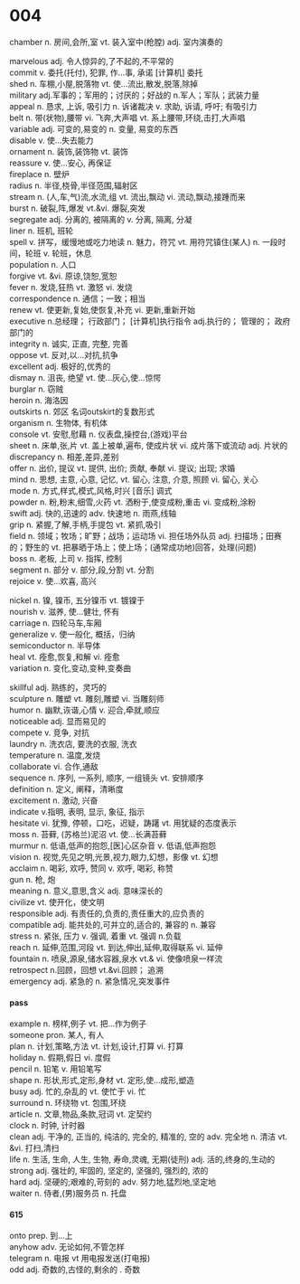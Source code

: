 # 004
chamber	n. 房间,会所,室 vt. 装入室中(枪膛) adj. 室内演奏的  

marvelous	adj. 令人惊异的,了不起的,不平常的  
commit	v. 委托(托付), 犯罪, 作...事, 承诺 [计算机] 委托  
shed	n. 车棚,小屋,脱落物 vt. 使...流出,散发,脱落,除掉  
military	adj.军事的；军用的；讨厌的；好战的 n.军人；军队；武装力量  
appeal	n. 恳求, 上诉, 吸引力 n. 诉诸裁决 v. 求助, 诉请, 呼吁; 有吸引力  
belt	n. 带(状物),腰带 vi. 飞奔,大声唱 vt. 系上腰带,环绕,击打,大声唱  
variable	adj. 可变的,易变的 n. 变量, 易变的东西  
disable	v. 使...失去能力  
ornament	n. 装饰,装饰物 vt. 装饰  
reassure	v. 使...安心, 再保证  
fireplace	n. 壁炉  
radius	n. 半径,桡骨,半径范围,辐射区  
stream	n. (人,车,气)流,水流,组 vt. 流出,飘动 vi. 流动,飘动,接踵而来  
burst	n. 破裂,阵,爆发 vt.&vi. 爆裂,突发  
segregate	adj. 分离的, 被隔离的 v. 分离, 隔离, 分凝  
liner	n. 班机, 班轮  
spell	v. 拼写，缓慢地或吃力地读 n. 魅力，符咒 vt. 用符咒镇住(某人) n. 一段时间，轮班 v. 轮班，休息  
population	n. 人口  
forgive	vt. &vi. 原谅,饶恕,宽恕  
fever	n. 发烧,狂热 vt. 激怒 vi. 发烧  
correspondence	n. 通信；一致；相当  
renew	vt. 使更新,复始,使恢复,补充 vi. 更新,重新开始  
executive	n.总经理； 行政部门； [计算机]执行指令 adj.执行的； 管理的； 政府部门的  
integrity	n. 诚实, 正直, 完整, 完善  
oppose	vt. 反对,以...对抗,抗争  
excellent	adj. 极好的,优秀的  
dismay	n. 沮丧, 绝望 vt. 使...灰心,使...惊愕  
burglar	n. 窃贼  
heroin	n. 海洛因  
outskirts	n. 郊区 名词outskirt的复数形式  
organism	n. 生物体, 有机体  
console	vt. 安慰,慰藉 n. 仪表盘,操控台,(游戏)平台  
sheet	n. 床单,张,片 vt. 盖上被单,遍布, 使成片状 vi. 成片落下或流动 adj. 片状的  
discrepancy	n. 相差,差异,差别  
offer	n. 出价, 提议 vt. 提供, 出价; 贡献, 奉献 vi. 提议; 出现; 求婚  
mind	n. 思想, 主意, 心意, 记忆, vt. 留心, 注意, 介意, 照顾 vi. 留心, 关心  
mode	n. 方式,样式,模式,风格,时兴 [音乐] 调式  
powder	n. 粉,粉末,细雪,火药 vt. 洒粉于,使变成粉,重击 vi. 变成粉,涂粉  
swift	adj. 快的,迅速的 adv. 快速地 n. 雨燕,线轴  
grip	n. 紧握,了解,手柄,手提包 vt. 紧抓,吸引  
field	n. 领域；牧场；旷野；战场；运动场 vi. 担任场外队员 adj. 扫描场；田赛的；野生的 vt. 把暴晒于场上；使上场；(通常成功地)回答，处理(问题)  
boss	n. 老板, 上司 v. 指挥, 控制  
segment	n. 部分 v. 部分,段,分割 vt. 分割  
rejoice	v. 使...欢喜, 高兴  

nickel	n. 镍, 镍币, 五分镍币 vt. 镀镍于  
nourish	v. 滋养, 使...健壮, 怀有  
carriage	n. 四轮马车,车厢  
generalize	v. 使一般化, 概括，归纳  
semiconductor	n. 半导体  
heal	vt. 痊愈,恢复,和解 vi. 痊愈  
variation	n. 变化,变动,变种,变奏曲  

skillful	adj. 熟练的，灵巧的  
sculpture	n. 雕塑 vt. 雕刻,雕塑 vi. 当雕刻师  
humor	n. 幽默,诙谐,心情 v. 迎合,牵就,顺应  
noticeable	adj. 显而易见的  
compete	v. 竞争, 对抗  
laundry	n. 洗衣店, 要洗的衣服, 洗衣  
temperature	n. 温度,发烧  
collaborate	vi. 合作,通敌  
sequence	n. 序列, 一系列, 顺序, 一组镜头 vt. 安排顺序  
definition	n. 定义, 阐释，清晰度  
excitement	n. 激动, 兴奋  
indicate	v.指明, 表明, 显示, 象征, 指示  
hesitate	vi. 犹豫, 停顿，口吃，迟疑，踌躇 vt. 用犹疑的态度表示  
moss	n. 苔藓, (苏格兰)泥沼 vt. 使…长满苔藓  
murmur	n. 低语,低声的抱怨,[医]心区杂音 v. 低语,低声抱怨  
vision	n. 视觉,先见之明,光景,视力,眼力,幻想，影像 vt. 幻想  
acclaim	n. 喝彩, 欢呼, 赞同 v. 欢呼, 喝彩, 称赞  
gun	n. 枪, 炮  
meaning	n. 意义,意思,含义 adj. 意味深长的  
civilize	vt. 使开化，使文明  
responsible	adj. 有责任的,负责的,责任重大的,应负责的  
compatible	adj. 能共处的,可并立的,适合的, 兼容的 n. 兼容  
stress	n. 紧张, 压力 v. 强调, 着重 vt. 强调 n.负载  
reach	n. 延伸,范围,河段 vt. 到达,伸出,延伸,取得联系 vi. 延伸  
fountain	n. 喷泉,源泉,储水容器,泉水 vt.& vi. 使像喷泉一样流  
retrospect	n.回顾，回想 vt.&vi.回顾； 追溯  
emergency	adj. 紧急的 n. 紧急情况,突发事件  


#### pass
example	n. 榜样,例子 vt. 把...作为例子  
someone	pron. 某人, 有人  
plan	n. 计划,策略,方法 vt. 计划,设计,打算 vi. 打算  
holiday	n. 假期,假日 vi. 度假  
pencil	n. 铅笔 v. 用铅笔写  
shape	n. 形状,形式,定形,身材 vt. 定形,使...成形,塑造  
busy	adj. 忙的,杂乱的 vt. 使忙于 vi. 忙  
surround	n. 环绕物 vt. 包围,环绕  
article	n. 文章,物品,条款,冠词 vt. 定契约  
clock	n. 时钟, 计时器  
clean	adj. 干净的, 正当的, 纯洁的, 完全的, 精准的, 空的 adv. 完全地 n. 清洁 vt. &vi. 打扫,清扫  
life	n. 生活, 生命, 人生, 生物, 寿命,灵魂, 无期(徒刑) adj. 活的,终身的,生动的  
strong	adj. 强壮的, 牢固的, 坚定的, 坚强的, 强烈的, 浓的  
hard	adj. 坚硬的;艰难的,苛刻的 adv. 努力地,猛烈地,坚定地  
waiter	n. 侍者,(男)服务员 n. 托盘  

#### 615
onto	prep. 到...上  
anyhow	adv. 无论如何,不管怎样  
telegram	n. 电报 vt 用电报发送(打电报)  
odd	adj. 奇数的,古怪的,剩余的 . 奇数  